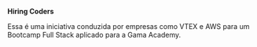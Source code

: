 **Hiring Coders**

Essa é uma iniciativa conduzida por empresas como VTEX e AWS para um Bootcamp Full Stack aplicado para a Gama Academy.
